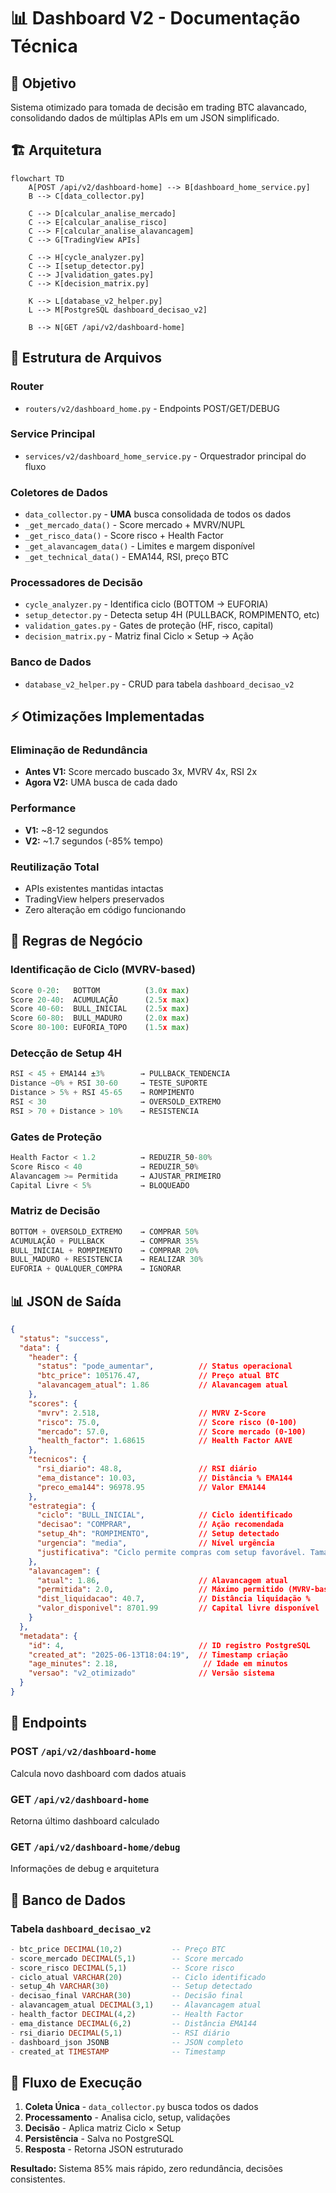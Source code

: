 # 📊 Dashboard V2 - Documentação Técnica

## 🎯 Objetivo
Sistema otimizado para tomada de decisão em trading BTC alavancado, consolidando dados de múltiplas APIs em um JSON simplificado.

## 🏗️ Arquitetura

```mermaid
flowchart TD
    A[POST /api/v2/dashboard-home] --> B[dashboard_home_service.py]
    B --> C[data_collector.py]
    
    C --> D[calcular_analise_mercado] 
    C --> E[calcular_analise_risco] 
    C --> F[calcular_analise_alavancagem]
    C --> G[TradingView APIs]
    
    C --> H[cycle_analyzer.py]
    C --> I[setup_detector.py]
    C --> J[validation_gates.py]
    C --> K[decision_matrix.py]
    
    K --> L[database_v2_helper.py]
    L --> M[PostgreSQL dashboard_decisao_v2]
    
    B --> N[GET /api/v2/dashboard-home]
```

## 📁 Estrutura de Arquivos

### **Router**
- `routers/v2/dashboard_home.py` - Endpoints POST/GET/DEBUG

### **Service Principal**
- `services/v2/dashboard_home_service.py` - Orquestrador principal do fluxo

### **Coletores de Dados**
- `data_collector.py` - **UMA** busca consolidada de todos os dados
- `_get_mercado_data()` - Score mercado + MVRV/NUPL
- `_get_risco_data()` - Score risco + Health Factor  
- `_get_alavancagem_data()` - Limites e margem disponível
- `_get_technical_data()` - EMA144, RSI, preço BTC

### **Processadores de Decisão**
- `cycle_analyzer.py` - Identifica ciclo (BOTTOM → EUFORIA)
- `setup_detector.py` - Detecta setup 4H (PULLBACK, ROMPIMENTO, etc)
- `validation_gates.py` - Gates de proteção (HF, risco, capital)
- `decision_matrix.py` - Matriz final Ciclo × Setup → Ação

### **Banco de Dados**
- `database_v2_helper.py` - CRUD para tabela `dashboard_decisao_v2`

## ⚡ Otimizações Implementadas

### **Eliminação de Redundância**
- **Antes V1:** Score mercado buscado 3x, MVRV 4x, RSI 2x
- **Agora V2:** UMA busca de cada dado

### **Performance**
- **V1:** ~8-12 segundos
- **V2:** ~1.7 segundos (-85% tempo)

### **Reutilização Total**
- APIs existentes mantidas intactas
- TradingView helpers preservados
- Zero alteração em código funcionando

## 🎯 Regras de Negócio

### **Identificação de Ciclo (MVRV-based)**
```python
Score 0-20:   BOTTOM          (3.0x max)
Score 20-40:  ACUMULAÇÃO      (2.5x max)  
Score 40-60:  BULL_INICIAL    (2.5x max)
Score 60-80:  BULL_MADURO     (2.0x max)
Score 80-100: EUFORIA_TOPO    (1.5x max)
```

### **Detecção de Setup 4H**
```python
RSI < 45 + EMA144 ±3%        → PULLBACK_TENDENCIA
Distance ~0% + RSI 30-60     → TESTE_SUPORTE  
Distance > 5% + RSI 45-65    → ROMPIMENTO
RSI < 30                     → OVERSOLD_EXTREMO
RSI > 70 + Distance > 10%    → RESISTENCIA
```

### **Gates de Proteção**
```python
Health Factor < 1.2          → REDUZIR_50-80%
Score Risco < 40             → REDUZIR_50%
Alavancagem >= Permitida     → AJUSTAR_PRIMEIRO
Capital Livre < 5%           → BLOQUEADO
```

### **Matriz de Decisão**
```python
BOTTOM + OVERSOLD_EXTREMO    → COMPRAR 50%
ACUMULAÇÃO + PULLBACK        → COMPRAR 35%  
BULL_INICIAL + ROMPIMENTO    → COMPRAR 20%
BULL_MADURO + RESISTENCIA    → REALIZAR 30%
EUFORIA + QUALQUER_COMPRA    → IGNORAR
```

## 📊 JSON de Saída

```json
{
  "status": "success",
  "data": {
    "header": {
      "status": "pode_aumentar",          // Status operacional
      "btc_price": 105176.47,             // Preço atual BTC
      "alavancagem_atual": 1.86           // Alavancagem atual
    },
    "scores": {
      "mvrv": 2.518,                      // MVRV Z-Score
      "risco": 75.0,                      // Score risco (0-100)
      "mercado": 57.0,                    // Score mercado (0-100)  
      "health_factor": 1.68615            // Health Factor AAVE
    },
    "tecnicos": {
      "rsi_diario": 48.8,                 // RSI diário
      "ema_distance": 10.03,              // Distância % EMA144
      "preco_ema144": 96978.95            // Valor EMA144
    },
    "estrategia": {
      "ciclo": "BULL_INICIAL",            // Ciclo identificado
      "decisao": "COMPRAR",               // Ação recomendada
      "setup_4h": "ROMPIMENTO",           // Setup detectado
      "urgencia": "media",                // Nível urgência
      "justificativa": "Ciclo permite compras com setup favorável. Tamanho: 15%"
    },
    "alavancagem": {
      "atual": 1.86,                      // Alavancagem atual
      "permitida": 2.0,                   // Máximo permitido (MVRV-based)
      "dist_liquidacao": 40.7,            // Distância liquidação %
      "valor_disponivel": 8701.99         // Capital livre disponível
    }
  },
  "metadata": {
    "id": 4,                              // ID registro PostgreSQL
    "created_at": "2025-06-13T18:04:19",  // Timestamp criação
    "age_minutes": 2.18,                   // Idade em minutos
    "versao": "v2_otimizado"              // Versão sistema
  }
}
```

## 🚀 Endpoints

### POST `/api/v2/dashboard-home`
Calcula novo dashboard com dados atuais

### GET `/api/v2/dashboard-home`  
Retorna último dashboard calculado

### GET `/api/v2/dashboard-home/debug`
Informações de debug e arquitetura

## 💾 Banco de Dados

### Tabela `dashboard_decisao_v2`
```sql
- btc_price DECIMAL(10,2)           -- Preço BTC
- score_mercado DECIMAL(5,1)        -- Score mercado
- score_risco DECIMAL(5,1)          -- Score risco  
- ciclo_atual VARCHAR(20)           -- Ciclo identificado
- setup_4h VARCHAR(30)              -- Setup detectado
- decisao_final VARCHAR(30)         -- Decisão final
- alavancagem_atual DECIMAL(3,1)    -- Alavancagem atual
- health_factor DECIMAL(4,2)        -- Health Factor
- ema_distance DECIMAL(6,2)         -- Distância EMA144
- rsi_diario DECIMAL(5,1)           -- RSI diário
- dashboard_json JSONB              -- JSON completo
- created_at TIMESTAMP              -- Timestamp
```

## 🔧 Fluxo de Execução

1. **Coleta Única** - `data_collector.py` busca todos os dados
2. **Processamento** - Analisa ciclo, setup, validações  
3. **Decisão** - Aplica matriz Ciclo × Setup
4. **Persistência** - Salva no PostgreSQL
5. **Resposta** - Retorna JSON estruturado

**Resultado:** Sistema 85% mais rápido, zero redundância, decisões consistentes.

